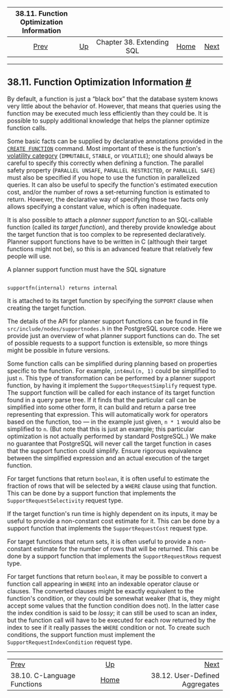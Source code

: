 <!--?xml version="1.0" encoding="UTF-8" standalone="no"?-->

|       38.11. Function Optimization Information      |                                               |                           |                                                       |                                                      |
| :-------------------------------------------------: | :-------------------------------------------- | :-----------------------: | ----------------------------------------------------: | ---------------------------------------------------: |
| [Prev](xfunc-c.html "38.10. C-Language Functions")  | [Up](extend.html "Chapter 38. Extending SQL") | Chapter 38. Extending SQL | [Home](index.html "PostgreSQL 17devel Documentation") |  [Next](xaggr.html "38.12. User-Defined Aggregates") |

***

## 38.11. Function Optimization Information [#](#XFUNC-OPTIMIZATION)



By default, a function is just a “black box” that the database system knows very little about the behavior of. However, that means that queries using the function may be executed much less efficiently than they could be. It is possible to supply additional knowledge that helps the planner optimize function calls.

Some basic facts can be supplied by declarative annotations provided in the [`CREATE FUNCTION`](sql-createfunction.html "CREATE FUNCTION") command. Most important of these is the function's [volatility category](xfunc-volatility.html "38.7. Function Volatility Categories") (`IMMUTABLE`, `STABLE`, or `VOLATILE`); one should always be careful to specify this correctly when defining a function. The parallel safety property (`PARALLEL UNSAFE`, `PARALLEL RESTRICTED`, or `PARALLEL SAFE`) must also be specified if you hope to use the function in parallelized queries. It can also be useful to specify the function's estimated execution cost, and/or the number of rows a set-returning function is estimated to return. However, the declarative way of specifying those two facts only allows specifying a constant value, which is often inadequate.

It is also possible to attach a *planner support function* to an SQL-callable function (called its *target function*), and thereby provide knowledge about the target function that is too complex to be represented declaratively. Planner support functions have to be written in C (although their target functions might not be), so this is an advanced feature that relatively few people will use.

A planner support function must have the SQL signature

```

supportfn(internal) returns internal
```

It is attached to its target function by specifying the `SUPPORT` clause when creating the target function.

The details of the API for planner support functions can be found in file `src/include/nodes/supportnodes.h` in the PostgreSQL source code. Here we provide just an overview of what planner support functions can do. The set of possible requests to a support function is extensible, so more things might be possible in future versions.

Some function calls can be simplified during planning based on properties specific to the function. For example, `int4mul(n, 1)` could be simplified to just `n`. This type of transformation can be performed by a planner support function, by having it implement the `SupportRequestSimplify` request type. The support function will be called for each instance of its target function found in a query parse tree. If it finds that the particular call can be simplified into some other form, it can build and return a parse tree representing that expression. This will automatically work for operators based on the function, too — in the example just given, `n * 1` would also be simplified to `n`. (But note that this is just an example; this particular optimization is not actually performed by standard PostgreSQL.) We make no guarantee that PostgreSQL will never call the target function in cases that the support function could simplify. Ensure rigorous equivalence between the simplified expression and an actual execution of the target function.

For target functions that return `boolean`, it is often useful to estimate the fraction of rows that will be selected by a `WHERE` clause using that function. This can be done by a support function that implements the `SupportRequestSelectivity` request type.

If the target function's run time is highly dependent on its inputs, it may be useful to provide a non-constant cost estimate for it. This can be done by a support function that implements the `SupportRequestCost` request type.

For target functions that return sets, it is often useful to provide a non-constant estimate for the number of rows that will be returned. This can be done by a support function that implements the `SupportRequestRows` request type.

For target functions that return `boolean`, it may be possible to convert a function call appearing in `WHERE` into an indexable operator clause or clauses. The converted clauses might be exactly equivalent to the function's condition, or they could be somewhat weaker (that is, they might accept some values that the function condition does not). In the latter case the index condition is said to be *lossy*; it can still be used to scan an index, but the function call will have to be executed for each row returned by the index to see if it really passes the `WHERE` condition or not. To create such conditions, the support function must implement the `SupportRequestIndexCondition` request type.

***

|                                                     |                                                       |                                                      |
| :-------------------------------------------------- | :---------------------------------------------------: | ---------------------------------------------------: |
| [Prev](xfunc-c.html "38.10. C-Language Functions")  |     [Up](extend.html "Chapter 38. Extending SQL")     |  [Next](xaggr.html "38.12. User-Defined Aggregates") |
| 38.10. C-Language Functions                         | [Home](index.html "PostgreSQL 17devel Documentation") |                       38.12. User-Defined Aggregates |
